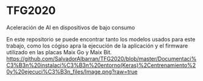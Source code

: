 # TFG2020
Aceleración de AI en dispositivos de bajo consumo


En este repositorio se puede encontrar tanto los modelos usados para este trabajo, como los cógiso apra la ejecución de la aplicación y el firmware utilizado en las placas Maix Go y Maix Bit.
https://github.com/SalvadorAlbarran/TFG2020/blob/master/Documentaci%C3%B3n%20instalaci%C3%B3n%20entorno(Keras)%2Centrenamiento%20y%20ejecuci%C3%B3n_files/Image.png?raw=true
